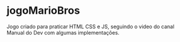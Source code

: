 # jogoMarioBros
 Jogo criado para praticar HTML CSS e JS, seguindo o video do canal Manual do Dev com algumas implementações.
